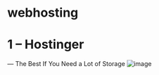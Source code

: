 # webhosting

# 1 – Hostinger 
   — The Best If You Need a Lot of Storage
   ![image](https://github.com/jerrycruzmail/webhosting/assets/169523598/ed695788-bc74-4355-bd13-bfb0b6ff3893)

